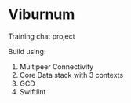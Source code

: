 # Viburnum
Training chat project

Build using:
  1. Multipeer Connectivity
  2. Core Data stack with 3 contexts
  3. GCD
  4. Swiftlint
